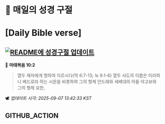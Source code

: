 # 🙏 매일의 성경 구절
# [Daily Bible verse]
## [![README에 성경구절 업데이트](https://github.com/DONGSUKA/first_test/actions/workflows/update-readme-bible.yml/badge.svg)](https://github.com/DONGSUKA/first_test/actions/workflows/update-readme-bible.yml)
<!-- START_BIBLE_VERSE -->
📖 **마태복음 10:2**
> 열두 제자에게 명하여 이르시다(막 6:7-13; 눅 9:1-6) 열두 사도의 이름은 이러하니 베드로라 하는 시몬을 비롯하여 그의 형제 안드레와 세베대의 아들 야고보와 그의 형제 요한,

🕊️ _업데이트 시각: 2025-09-07 13:42:33 KST_
  <!-- END_BIBLE_VERSE -->
## GITHUB_ACTION
